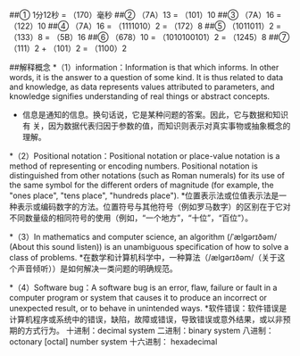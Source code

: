 ##① 1分12秒 = （170）毫秒
##② （7A）13 = （101）10
##③ （7A）16 = （122）10
##④ （7A）16 = （1111010）2 = （172）8
##⑤ （1011011）2 = （133）8 = （5B）16
##⑥ （678）10 = （1010100101）2 = （1245）8
##⑦ （111）2 + （101）2 = （1100）2

##解释概念
*（1）information：Information is that which informs. In other words, it is the answer to a question of some kind. It is thus related to data and knowledge, as data represents values attributed to parameters, and knowledge signifies understanding of real things or abstract concepts.
* 信息是通知的信息。换句话说，它是某种问题的答案。因此，它与数据和知识有     关，因为数据代表归因于参数的值，而知识则表示对真实事物或抽象概念的理解。


*（2）Positional notation：Positional notation or place-value notation is a method of representing or encoding numbers. Positional notation is distinguished from other notations (such as Roman numerals) for its use of the same symbol for the different orders of magnitude (for example, the "ones place", "tens place", "hundreds place"). 
*位置表示法或位值表示法是一种表示或编码数字的方法。位置符号与其他符号（例如罗马数字）的区别在于它对不同数量级的相同符号的使用（例如，“一个地方”，“十位”，“百位”）。


*（3）In mathematics and computer science, an algorithm (/ˈælɡərɪðəm/ (About this sound listen)) is an unambiguous specification of how to solve a class of problems. 
*在数学和计算机科学中，一种算法（/ælɡərɪðəm/（关于这个声音倾听））是如何解决一类问题的明确规范。


*（4）Software bug：A software bug is an error, flaw, failure or fault in a computer program or system that causes it to produce an incorrect or unexpected result, or to behave in unintended ways.
*软件错误：软件错误是计算机程序或系统中的错误，缺陷，故障或错误，导致错误或意外结果，或以非预期的方式行为。
 十进制：decimal system 二进制：binary system 八进制：octonary [octal] number system 十六进制： hexadecimal